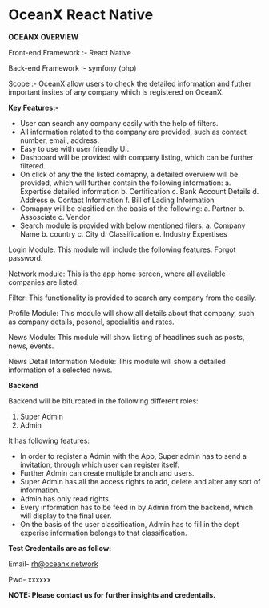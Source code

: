 # OceanX React Native

**OCEANX OVERVIEW**

Front-end Framework :- React Native

Back-end Framework :- symfony (php)

Scope :- OceanX allow users to check the detailed information and futher important insites of any company which is registered on OceanX.


**Key Features:-**

* User can search any company easily with the help of filters.
* All information related to the company are provided, such as contact number, email, address.
* Easy to use with user friendly UI.
* Dashboard will be provided with company listing, which can be further filtered.
* On click of any the the listed comapny, a detailed overview will be provided, which will further contain the following information:
    a. Expertise detailed information
    b. Certification
    c. Bank Account Details
    d. Address
    e. Contact Information
    f. Bill of Lading Information
* Comapny will be clasified on the basis of the following:
    a. Partner
    b. Assosciate
    c. Vendor
* Search module is provided with below mentioned filers:
    a. Company Name
    b. country
    c. City
    d. Classification
    e. Industry Expertises


 Login Module: This module will include the following features: Forgot password. 
 
 Network module: This is the app home screen, where all available companies are listed. 
 
 Filter: This functionality is provided to search any company from the easily. 
 
 Profile Module: This module will show all details about that company, such as company details, pesonel, specialitis and rates.
 
 News Module: This module will show listing of headlines such as posts, news, events.
 
 News Detail Information Module: This module will show a detailed information of a selected news.


**Backend**

Backend will be bifurcated in the following different roles:

1. Super Admin
2. Admin


It has following features:

* In order to register a Admin with the App, Super admin has to send a invitation, through which user can register itself.
* Further Admin can create multiple branch and users.
* Super Admin has all the access rights to add, delete and alter any sort of information.
* Admin has only read rights.
* Every information has to be feed in by Admin from the backend, which will display to the final user.
* On the basis of the user classification, Admin has to fill in the dept experise information belongs to that classification.



**Test Credentails are as follow:**

Email- rh@oceanx.network

Pwd- xxxxxx



**NOTE: Please contact us for further insights and credentails.**